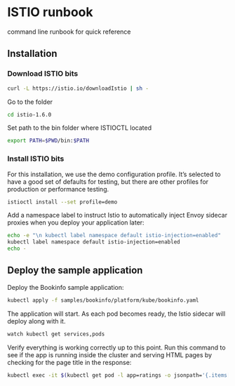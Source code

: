 # ISTIO runbook

command line runbook for quick reference

## Installation

### Download ISTIO bits
```bash
curl -L https://istio.io/downloadIstio | sh -

```

Go to the folder

```bash
cd istio-1.6.0

```

Set path to the bin folder where ISTIOCTL located

```bash
export PATH=$PWD/bin:$PATH
```
### Install ISTIO bits
For this installation, we use the demo configuration profile. It’s selected to have a good set of defaults for testing, but there are other profiles for production or performance testing.


```bash
istioctl install --set profile=demo
```

Add a namespace label to instruct Istio to automatically inject Envoy sidecar proxies when you deploy your application later:

```bash
echo -e "\n kubectl label namespace default istio-injection=enabled"
kubectl label namespace default istio-injection=enabled
echo -

```
## Deploy the sample application
Deploy the Bookinfo sample application:
```bash
kubectl apply -f samples/bookinfo/platform/kube/bookinfo.yaml
```
The application will start. As each pod becomes ready, the Istio sidecar will deploy along with it.
```bash
watch kubectl get services,pods
```
Verify everything is working correctly up to this point. Run this command to see if the app is running inside the cluster and serving HTML pages by checking for the page title in the response:
```bash
kubectl exec -it $(kubectl get pod -l app=ratings -o jsonpath='{.items[0].metadata.name}') -c ratings -- curl productpage:9080/productpage | grep -o "<title>.*</title>"
```





